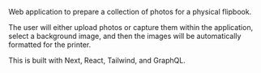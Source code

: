 Web application to prepare a collection of photos for a physical flipbook.

The user will either upload photos or capture them within the application, select a background image, and then the images will be automatically formatted for the printer.

This is built with Next, React, Tailwind, and GraphQL.
